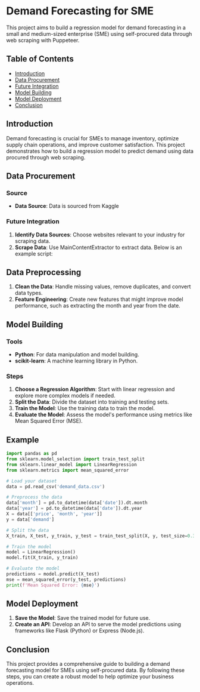 

# Demand Forecasting for SME

This project aims to build a regression model for demand forecasting in a small and medium-sized enterprise (SME) using self-procured data through web scraping with Puppeteer.

## Table of Contents
- [Introduction](#introduction)
- [Data Procurement](#data-procurement)
- [Future Integration](#future-integration)
- [Model Building](#model-building)
- [Model Deployment](#model-deployment)
- [Conclusion](#conclusion)

## Introduction
Demand forecasting is crucial for SMEs to manage inventory, optimize supply chain operations, and improve customer satisfaction. This project demonstrates how to build a regression model to predict demand using data procured through web scraping.

## Data Procurement
### Source
- **Data Source**: Data is sourced from Kaggle


### Future Integration
1. **Identify Data Sources**: Choose websites relevant to your industry for scraping data.
2. **Scrape Data**: Use MainContentExtractor to extract data. Below is an example script:

## Data Preprocessing
1. **Clean the Data**: Handle missing values, remove duplicates, and convert data types.
2. **Feature Engineering**: Create new features that might improve model performance, such as extracting the month and year from the date.

## Model Building
### Tools
- **Python**: For data manipulation and model building.
- **scikit-learn**: A machine learning library in Python.

### Steps
1. **Choose a Regression Algorithm**: Start with linear regression and explore more complex models if needed.
2. **Split the Data**: Divide the dataset into training and testing sets.
3. **Train the Model**: Use the training data to train the model.
4. **Evaluate the Model**: Assess the model's performance using metrics like Mean Squared Error (MSE).

## Example
```python
import pandas as pd
from sklearn.model_selection import train_test_split
from sklearn.linear_model import LinearRegression
from sklearn.metrics import mean_squared_error

# Load your dataset
data = pd.read_csv('demand_data.csv')

# Preprocess the data
data['month'] = pd.to_datetime(data['date']).dt.month
data['year'] = pd.to_datetime(data['date']).dt.year
X = data[['price', 'month', 'year']]
y = data['demand']

# Split the data
X_train, X_test, y_train, y_test = train_test_split(X, y, test_size=0.3, random_state=42)

# Train the model
model = LinearRegression()
model.fit(X_train, y_train)

# Evaluate the model
predictions = model.predict(X_test)
mse = mean_squared_error(y_test, predictions)
print(f'Mean Squared Error: {mse}')
```

## Model Deployment
1. **Save the Model**: Save the trained model for future use.
2. **Create an API**: Develop an API to serve the model predictions using frameworks like Flask (Python) or Express (Node.js).

## Conclusion
This project provides a comprehensive guide to building a demand forecasting model for SMEs using self-procured data. By following these steps, you can create a robust model to help optimize your business operations.

```


